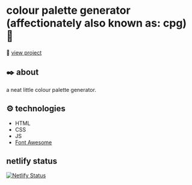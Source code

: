 # colour palette generator (affectionately also known as: cpg) 🎨

🍥 [view project](http:/https://colour-palette-generator.netlify.app "view project")

## ✒️ about

a neat little colour palette generator.

## ⚙️ technologies

- HTML
- CSS
- JS
- [Font Awesome](https://fontawesome.com "Font Awesome")

## netlify status

[![Netlify Status](https://api.netlify.com/api/v1/badges/e27c43bb-c952-4925-806b-786b16f777f1/deploy-status)](https://app.netlify.com/sites/colour-palette-generator/deploys)
